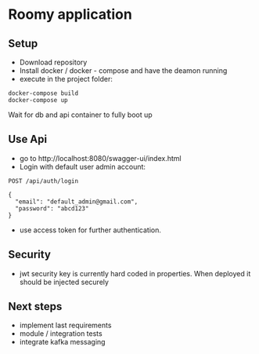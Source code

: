 ﻿# Roomy application

## Setup
- Download repository
- Install docker / docker - compose and have the deamon running
- execute in the project folder:
 
```
docker-compose build
docker-compose up
```

Wait for db and api container to fully boot up

## Use Api
- go to http://localhost:8080/swagger-ui/index.html
- Login with default user admin account:

````
POST /api/auth/login

{
  "email": "default_admin@gmail.com",
  "password": "abcd123"
}
````

- use access token for further authentication.


## Security
- jwt security key is currently hard coded in properties. When deployed it should be injected securely

## Next steps
- implement last requirements
- module / integration tests
- integrate kafka messaging

